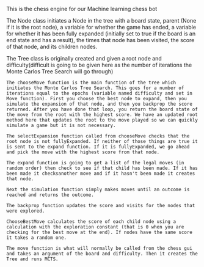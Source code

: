 This is the chess engine for our Machine learning chess bot

The Node class initiates a Node in the tree with a board state, parent (None if it is the root node), a variable for whether the game has ended, a variable for whether it has been fully expanded (initially set to true if the board is an end state and has a result), the times that node has been visited, the score of that node, and its children nodes.

The Tree class is originally created and given a root node and difficulty(difficult is going to be given here as the number of iterations the Monte Carlos Tree Search will go through)

    The chooseMove function is the main function of the tree which initiates the Monte Carlos Tree Search. This goes for a number of iterations equal to the epochs (variable named difficulty and set in Move function). First you choose the best node to expand, then you simulate the expansion of that node, and then you backprop the score returned. After you have done that loop, you return the board state of the move from the root with the highest score. We have an updated root method here that updates the root to the move played so we can quickly simulate a game but it is not necessary.

    The selectExpansion function called from chooseMove checks that the root node is not fullyExpanded. If neither of those things are true it is sent to the expand function. If it is fullyExpanded, we go ahead and pick the move with the highest score from that node.

    The expand function is going to get a list of the legal moves (in random order) then check to see if that child has been made. If it has been made it checksanother move and if it hasn't been made it creates that node.

    Next the simulation function simply makes moves until an outcome is reached and returns the outcome.

    The backprop function updates the score and visits for the nodes that were explored.

    ChooseBestMove calculates the score of each child node using a calculation with the exploration constant (that is 0 when you are checking for the best move at the end). If nodes have the same score it takes a random one.

    The move function is what will normally be called from the chess gui and takes an argument of the board and difficulty. Then it creates the Tree and runs MCTS.

